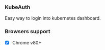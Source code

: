 ### KubeAuth

Easy way to login into kubernetes dashboard.

### Browsers support

- [x] Chrome v80+
